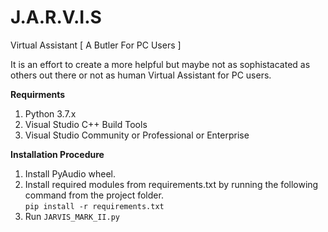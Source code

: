# J.A.R.V.I.S
Virtual Assistant [ A Butler For PC Users ]

It is an effort to create a more helpful but maybe not as sophistacated as others out there or not as human Virtual Assistant for PC users.

**Requirments**
1. Python 3.7.x
2. Visual Studio C++ Build Tools
3. Visual Studio Community or Professional or Enterprise

**Installation Procedure**
1. Install PyAudio wheel.  
2. Install required modules from requirements.txt by running the following command from the project folder.  
```pip install -r requirements.txt```  
3. Run ```JARVIS_MARK_II.py```
